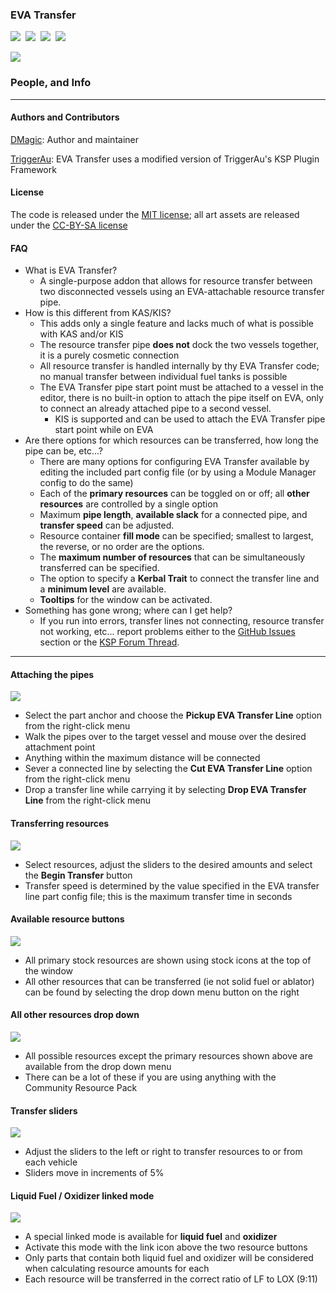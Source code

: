 ### **EVA Transfer**
[![][shield:support-ksp]][KSP:developers]&nbsp;
[![][shield:ckan]][CKAN:org]&nbsp;
[![][shield:license-mit]][ETLicense]&nbsp;
[![][shield:license-cc-by-sa]][ETLicense]&nbsp;

![][ET:Header]

### People, and Info
-------------------------------------------

#### Authors and Contributors

[DMagic][DMagic]: Author and maintainer

[TriggerAu][TriggerAu]: EVA Transfer uses a modified version of TriggerAu's KSP Plugin Framework

#### License

The code is released under the [MIT license][ETLicense]; all art assets are released under the [CC-BY-SA 
license][ETLicense]

#### FAQ

 * What is EVA Transfer?
     * A single-purpose addon that allows for resource transfer between two disconnected vessels using an EVA-attachable resource transfer pipe.
 * How is this different from KAS/KIS?
     * This adds only a single feature and lacks much of what is possible with KAS and/or KIS
	 * The resource transfer pipe **does not** dock the two vessels together, it is a purely cosmetic connection
	 * All resource transfer is handled internally by thy EVA Transfer code; no manual transfer between individual fuel tanks is possible
	 * The EVA Transfer pipe start point must be attached to a vessel in the editor, there is no built-in option to attach the pipe itself on EVA, only to connect an already attached pipe to a second vessel.
	     * KIS is supported and can be used to attach the EVA Transfer pipe start point while on EVA
 * Are there options for which resources can be transferred, how long the pipe can be, etc...?
     * There are many options for configuring EVA Transfer available by editing the included part config file (or by using a Module Manager config to do the same)
	 * Each of the **primary resources** can be toggled on or off; all **other resources** are controlled by a single option
	 * Maximum **pipe length**, **available slack** for a connected pipe, and **transfer speed** can be adjusted.
	 * Resource container **fill mode** can be specified; smallest to largest, the reverse, or no order are the options.
	 * The **maximum number of resources** that can be simultaneously transferred can be specified.
	 * The option to specify a **Kerbal Trait** to connect the transfer line and a **minimum level** are available.
	 * **Tooltips** for the window can be activated.
 * Something has gone wrong; where can I get help?
     * If you run into errors, transfer lines not connecting, resource transfer not working, etc... report problems either to the [GitHub Issues][ET:issues] section or the [KSP Forum Thread][ET:release]. 


-------------------------------

#### Attaching the pipes
![][ET:Link]
   * Select the part anchor and choose the **Pickup EVA Transfer Line** option from the right-click menu
   * Walk the pipes over to the target vessel and mouse over the desired attachment point
   * Anything within the maximum distance will be connected
   * Sever a connected line by selecting the **Cut EVA Transfer Line** option from the right-click menu
   * Drop a transfer line while carrying it by selecting **Drop EVA Transfer Line** from the right-click menu
   
#### Transferring resources
![][ET:Transfer]
   * Select resources, adjust the sliders to the desired amounts and select the **Begin Transfer** button
   * Transfer speed is determined by the value specified in the EVA transfer line part config file; this is the maximum transfer time in seconds

#### Available resource buttons
![][ET:Buttons]
   * All primary stock resources are shown using stock icons at the top of the window
   * All other resources that can be transferred (ie not solid fuel or ablator) can be found by selecting the drop down menu button on the right

#### All other resources drop down
![][ET:DropDown]
   * All possible resources except the primary resources shown above are available from the drop down menu
   * There can be a lot of these if you are using anything with the Community Resource Pack

#### Transfer sliders
![][ET:Slider]
   * Adjust the sliders to the left or right to transfer resources to or from each vehicle
   * Sliders move in increments of 5%

#### Liquid Fuel / Oxidizer linked mode
![][ET:LFLOX]
   * A special linked mode is available for **liquid fuel** and **oxidizer**
   * Activate this mode with the link icon above the two resource buttons
   * Only parts that contain both liquid fuel and oxidizer will be considered when calculating resource amounts for each
   * Each resource will be transferred in the correct ratio of LF to LOX (9:11)


[DMagic]: http://forum.kerbalspaceprogram.com/members/59127
[TriggerAu]: http://forum.kerbalspaceprogram.com/members/59550

[KSP:developers]: https://kerbalspaceprogram.com/index.php
[CKAN:org]: http://ksp-ckan.org/
[ETLicense]: https://github.com/DMagic1/KSP-EVA-Transfer/blob/master/LICENSE

[ET:Header]: http://i.imgur.com/wUtGjN8.png
[ET:Link]: http://i.imgur.com/EJ4Ey1p.gif
[ET:Transfer]: http://i.imgur.com/3tJBQVi.gif
[ET:Buttons]: http://i.imgur.com/LHTN9g7.png
[ET:DropDown]: http://i.imgur.com/MetAFr4.png
[ET:LFLOX]: http://i.imgur.com/qGBFYOO.png
[ET:Slider]: http://i.imgur.com/fsTBQsu.png

[ET:issues]: https://github.com/DMagic1/KSP-EVA-Transfer/issues
[ET:release]: http://forum.kerbalspaceprogram.com/threads/120731

[shield:license-mit]: http://img.shields.io/badge/license-mit-a31f34.svg
[shield:license-cc-by-sa]: http://img.shields.io/badge/license-CC%20BY--SA-green.svg
[shield:support-ksp]: http://img.shields.io/badge/for%20KSP-v1.0.2-bad455.svg
[shield:ckan]: https://img.shields.io/badge/CKAN-Indexed-brightgreen.svg